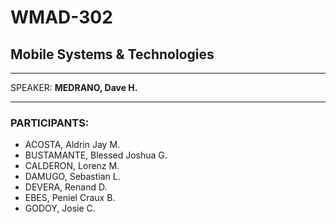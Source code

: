 # WMAD-302

## Mobile Systems & Technologies

---

SPEAKER: **MEDRANO, Dave H.**

---

### PARTICIPANTS:
- ACOSTA, Aldrin Jay M.
- BUSTAMANTE, Blessed Joshua G.
- CALDERON, Lorenz M.
- DAMUGO, Sebastian L.
- DEVERA, Renand D.
- EBES, Peniel Craux B.
- GODOY, Josie C.

